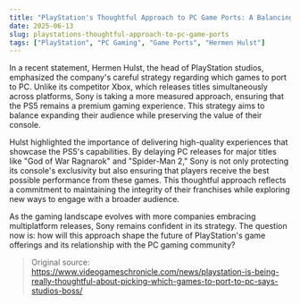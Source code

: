```yaml
---
title: "PlayStation's Thoughtful Approach to PC Game Ports: A Balancing Act"
date: 2025-06-13
slug: playstations-thoughtful-approach-to-pc-game-ports
tags: ["PlayStation", "PC Gaming", "Game Ports", "Hermen Hulst"]
---
```


In a recent statement, Hermen Hulst, the head of PlayStation studios, emphasized the company's careful strategy regarding which games to port to PC. Unlike its competitor Xbox, which releases titles simultaneously across platforms, Sony is taking a more measured approach, ensuring that the PS5 remains a premium gaming experience. This strategy aims to balance expanding their audience while preserving the value of their console.

Hulst highlighted the importance of delivering high-quality experiences that showcase the PS5's capabilities. By delaying PC releases for major titles like "God of War Ragnarok" and "Spider-Man 2," Sony is not only protecting its console's exclusivity but also ensuring that players receive the best possible performance from these games. This thoughtful approach reflects a commitment to maintaining the integrity of their franchises while exploring new ways to engage with a broader audience.

As the gaming landscape evolves with more companies embracing multiplatform releases, Sony remains confident in its strategy. The question now is: how will this approach shape the future of PlayStation's game offerings and its relationship with the PC gaming community?

> Original source: https://www.videogameschronicle.com/news/playstation-is-being-really-thoughtful-about-picking-which-games-to-port-to-pc-says-studios-boss/